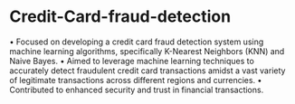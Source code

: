 # Credit-Card-fraud-detection
 • Focused on developing a credit card fraud detection system using machine learning algorithms, specifically K-Nearest
 Neighbors (KNN) and Naive Bayes.
 • Aimed to leverage machine learning techniques to accurately detect fraudulent credit card transactions amidst a vast
 variety of legitimate transactions across different regions and currencies.
 • Contributed to enhanced security and trust in financial transactions.
